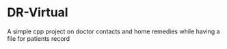 # DR-Virtual
A simple cpp project on doctor contacts and home remedies while having a file for patients record
